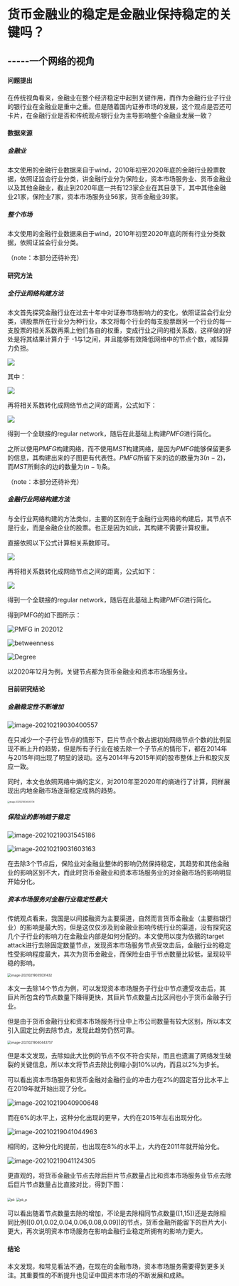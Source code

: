 # 货币金融业的稳定是金融业保持稳定的关键吗？

## -----一个网络的视角

#### **问题提出**

在传统视角看来，金融业在整个经济稳定中起到关键作用，而作为金融行业子行业的银行业在金融业是重中之重。但是随着国内证券市场的发展，这个观点是否还可卡片，在金融行业是否和传统观点银行业为主导影响整个金融业发展一致？

#### **数据来源**

##### **金融业**

本文使用的金融行业数据来自于wind，2010年初至2020年底的金融行业股票数据，依照证监会行业分类，讲金融行业分为保险业，资本市场服务业、货币金融业以及其他金融业，截止到2020年底一共有123家企业在其目录下，其中其他金融业21家，保险业7家，资本市场服务业56家，货币金融业39家。

##### **整个市场**

本文使用的金融行业数据来自于wind，2010年初至2020年底的所有行业分类数据，依照证监会行业分类。

（note：本部分还待补充）

#### **研究方法**

##### **全行业网络构建方法**

本文首先探究金融行业在过去十年中对证券市场影响力的变化，依照证监会行业分类，讲股票所在行业分为种行业，本文将每个行业的每支股票跟另一个行业的每一支股票的相关系数再乘上他们各自的权重，变成行业之间的相关系数，这样做的好处是将其结果计算介于 -1与1之间，并且能够有效降低网络中的节点个数，减轻算力负担。

<img src="http://latex.codecogs.com/gif.latex?\rho_{IJ}=\sum_{i=1}^{n}\sum_{j=1}^{m} w_iw_j\rho_{ij}"/>

其中：

<img src="http://latex.codecogs.com/gif.latex?\rho_{ij}=corr(i,j)=\frac{cov(i,j)}{\sqrt{Var(i)Var(j)}}"/>

再将相关系数转化成网络节点之间的距离，公式如下：

<img src="http://latex.codecogs.com/gif.latex?D_{ij}=\sqrt{2(1-\rho_{ij})}" />

得到一个全联接的regular network，随后在此基础上构建$PMFG$进行简化。

之所以使用$PMFG$构建网络，而不使用$MST$构建网络，是因为$PMFG$能够保留更多的信息，其构建出来的子图更有代表性。$PMFG$所留下来的边的数量为$3(n-2)$，而$MST$所剩余的边的数量为$(n-1)$条。

（note：本部分还待补充）

##### **金融行业网络构建方法**

与全行业网络构建的方法类似，主要的区别在于金融行业网络的构建后，其节点不是行业，而是金融企业的股票。也正是因为如此，其构建不需要计算权重。

直接依照以下公式计算相关系数即可。

<img src="http://latex.codecogs.com/gif.latex?\rho_{ij}=corr(i,j)=\frac{cov(i,j)}{\sqrt{Var(i)Var(j)}}"/>

再将相关系数转化成网络节点之间的距离，公式如下：

<img src="http://latex.codecogs.com/gif.latex?D_{ij}=\sqrt{2(1-\rho_{ij})}"/>

得到一个全联接的regular network，随后在此基础上构建$PMFG$进行简化。

得到PMFG的如下图所示：

![PMFG in 202012](https://i.loli.net/2021/02/18/BK9LOVtkTic2QPI.png)

![betweenness](https://i.loli.net/2021/02/19/MGIKOw5gmYsSjuR.png)

![Degree](https://i.loli.net/2021/02/19/ydUiXrptOjImEk5.png)

以2020年12月为例，关键节点都为货币金融业和资本市场服务业。

#### **目前研究结论**

##### **金融稳定性不断增加**

![image-20210219030400557](https://i.loli.net/2021/02/19/D6WCJNxaZiRYtMo.png)

在只减少一个子行业节点的情形下，巨片节点个数占据初始网络节点个数的比例呈现不断上升的趋势，但是所有子行业在被去除一个子节点的情形下，都在2014年与2015年间出现了明显的波动。这与2014年与2015年间的股市整体上升和股灾反应一致。

同时，本文也依照网络中熵的定义，对2010年至2020年的熵进行了计算，同样展现出内地金融市场逐渐稳定成熟的趋势。

<img src="https://i.loli.net/2021/02/19/6B4CSYLsqvxQw73.png" alt="image-20210219034245734" style="zoom:30%;" />

##### **保险业的影响趋于稳定**

![image-20210219031545186](https://i.loli.net/2021/02/19/jiWLGd9UpnKzotD.png)

![image-20210219031603163](https://i.loli.net/2021/02/19/w6G1B9LXpANqlVJ.png)

 在去除3个节点后，保险业对金融业整体的影响仍然保持稳定，其趋势和其他金融业的影响区别不大，而此时货币金融业和资本市场服务业的对金融市场的影响明显开始分化。

##### **资本市场服务对金融行业稳定性最大**

传统观点看来，我国是以间接融资为主要渠道，自然而言货币金融业（主要指银行业）的影响是最大的，但是这仅仅涉及到金融业影响传统行业的渠道，没有探究这几个子行业的影响力在金融业内部是如何分配的。本文使用以度为依据的target attack进行去除固定数量节点，发现资本市场服务节点受攻击后，金融行业的稳定性受影响程度最大，其次为货币金融业，而保险业由于节点数量比较低，呈现较平稳的影响。

<img src="https://i.loli.net/2021/02/19/P9pbZIyJsdYhoxM.png" alt="image-20210219035031432" style="zoom:50%;" />

本文一去除14个节点为例，可以发现资本市场服务子行业中节点遭受攻击后，其巨片所包含的节点数量下降得更快，其巨片节点数量占比区间也小于货币金融子行业。

但是由于货币金融行业和资本市场服务行业中上市公司数量有较大区别，所以本文引入固定比例去除节点，发现此趋势仍然可靠。

<img src="https://i.loli.net/2021/02/19/ezOLDhbcXpkqSRg.png" alt="image-20210219040443757" style="zoom:50%;" />

但是本文发现，去除如此大比例的节点不仅不符合实际，而且也遗漏了网络发生破裂的关键信息，所以本文将节点去除比例缩小到10%以内，而且以2%为步长。

可以看出资本市场服务和货币金融对金融行业的冲击力在2%的固定百分比水平上在2019年就开始出现了分化。

![image-20210219040900648](https://i.loli.net/2021/02/19/ZqNX75C1Grk6luy.png)

而在6%的水平上，这种分化出现的更早，大约在2015年左右出现分化。

![image-20210219041044963](https://i.loli.net/2021/02/19/2ZfxJP1EliFS53k.png)

相同的，这种分化的提前，也出现在8%的水平上，大约在2011年就开始分化。

![image-20210219041124305](https://i.loli.net/2021/02/19/DEnIekL4btJCrcy.png)

更直观的，将货币金融业节点去除后巨片节点数量占比和资本市场服务业节点去除后巨片节点数量占比直接对比，得到下图：

<img src="https://i.loli.net/2021/02/19/NF94HP2GtoOqSQ6.png" alt="pk" style="zoom:50%;" />

<img src="https://i.loli.net/2021/02/19/BZEO4mLqyeXaHCA.png" alt="pk_p" style="zoom:50%;" />

可以看出随着节点数量去除的增加，不论是去除相同节点数量([1,15])还是去除相同比例([0.01,0.02,0.04,0.06,0.08,0.09])的节点，货币金融所能留下的巨片大小更大，再次说明资本市场服务在影响金融行业稳定所拥有的影响力更大。

#### 结论

本文发现，和常见看法不通，在现在的金融市场，资本市场服务需要得到更多关注。其重要性的不断提升也见证中国资本市场的不断发展和成熟。

